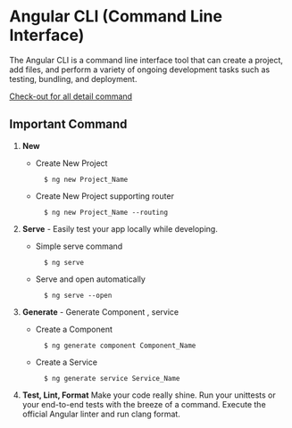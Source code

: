 # Angular CLI (Command Line Interface)

The Angular CLI is a command line interface tool that can create a project, add files, and perform a variety of ongoing development tasks such as testing, bundling, and deployment.

[Check-out for all detail command](https://github.com/angular/angular-cli/wiki)

## Important Command

1. **New**

	- Create New Project
	
			$ ng new Project_Name

	- Create New Project supporting router

        	$ ng new Project_Name --routing
        
2. **Serve** - Easily test your app locally while developing.

	- Simple serve command

        	$ ng serve
        
	- Serve and open automatically

        	$ ng serve --open

3. **Generate** - Generate Component , service

	- Create a Component

        	$ ng generate component Component_Name

    - Create a Service 

        	$ ng generate service Service_Name

4. **Test, Lint, Format**
Make your code really shine. Run your unittests or your end-to-end tests with the breeze of a command. Execute the official Angular linter and run clang format.